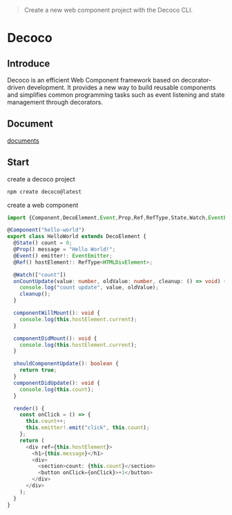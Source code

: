> Create a new web component project with the Decoco CLI.
> 
# Decoco

## Introduce

Decoco is an efficient Web Component framework based on decorator-driven development. It provides a new way to build reusable components and simplifies common programming tasks such as event listening and state management through decorators.

## Document

[documents](https://star-ll.github.io/Deco/)

## Start

create a decoco project

```bash
npm create decoco@latest
```

create a web component

```typescript jsx
import {Component,DecoElement,Event,Prop,Ref,RefType,State,Watch,EventEmitter,} from "@decoco/core";

@Component("hello-world")
export class HelloWorld extends DecoElement {
  @State() count = 0;
  @Prop() message = "Hello World!";
  @Event() emitter!: EventEmitter;
  @Ref() hostElement!: RefType<HTMLDivElement>;

  @Watch(["count"])
  onCountUpdate(value: number, oldValue: number, cleanup: () => void) {
    console.log("count update", value, oldValue);
    cleanup();
  }

  componentWillMount(): void {
    console.log(this.hostElement.current);
  }

  componentDidMount(): void {
    console.log(this.hostElement.current);
  }

  shouldComponentUpdate(): boolean {
    return true;
  }
  componentDidUpdate(): void {
    console.log(this.count);
  }

  render() {
    const onClick = () => {
      this.count++;
      this.emitter!.emit("click", this.count);
    };
    return (
      <div ref={this.hostElement}>
        <h1>{this.message}</h1>
        <div>
          <section>count: {this.count}</section>
          <button onClick={onClick}>+1</button>
        </div>
      </div>
    );
  }
}
```
